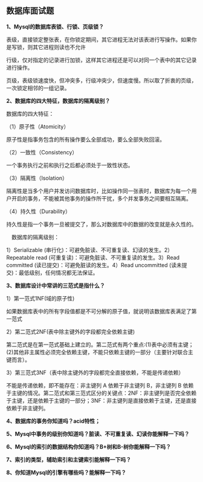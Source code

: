 ## 数据库面试题

**1、Mysql的数据库表锁、行锁、页级锁？**

表级，直接锁定整张表，在你锁定期间，其它进程无法对该表进行写操作。如果你是写锁，则其它进程则读也不允许

行级，仅对指定的记录进行加锁，这样其它进程还是可以对同一个表中的其它记录进行操作。

页级，表级锁速度快，但冲突多，行级冲突少，但速度慢。所以取了折衷的页级，一次锁定相邻的一组记录。

**2、数据库的四大特征，数据库的隔离级别？**

数据库的四大特征：

（1）原子性（Atomicity）

原子性是指事务包含的所有操作要么全部成功，要么全部失败回滚。

（2）一致性（Consistency）

一个事务执行之前和执行之后都必须处于一致性状态。

（3）隔离性（Isolation）

隔离性是当多个用户并发访问数据库时，比如操作同一张表时，数据库为每一个用户开启的事务，不能被其他事务的操作所干扰，多个并发事务之间要相互隔离。

（4）持久性（Durability）

持久性是指一个事务一旦被提交了，那么对数据库中的数据的改变就是永久性的。

 数据库的隔离级别：

1）Serializable (串行化)：可避免脏读、不可重复读、幻读的发生。2）Repeatable read (可重复读)：可避免脏读、不可重复读的发生。3）Read committed (读已提交)：可避免脏读的发生。4）Read uncommitted (读未提交)：最低级别，任何情况都无法保证。

**3、数据库设计中常讲的三范式是指什么？**

1）第一范式1NF(域的原子性)

如果数据库表中的所有字段值都是不可分解的原子值，就说明该数据库表满足了第一范式

2）第二范式2NF(表中除主键外的字段都完全依赖主键)

第二范式是在第一范式基础上建立的。第二范式有两个重点:(1)表中必须有主键；(2)其他非主属性必须完全依赖主键，不能只依赖主键的一部分（主要针对联合主键而言）。

3）第三范式3NF（表中除主键外的字段都完全直接依赖，不能是传递依赖）

不能是传递依赖，即不能存在：非主键列 A 依赖于非主键列 B，非主键列 B 依赖于主键的情况。第二范式和第三范式区分的关键点：2NF：非主键列是否完全依赖于主键，还是依赖于主键的一部分；3NF：非主键列是直接依赖于主键，还是直接依赖于非主键列。

**4、数据库的事务你知道吗？acid特性；**

**5、Mysql中事务的级别你知道吗？脏读、不可重复读、幻读你能解释一下吗？**

**6、Mysql的索引的数据结构你知道吗？B+树和B-树你能解释一下吗？**

**7、索引的类型，辅助索引和主键索引能解释一下吗？**

**8、你知道Mysql的引擎有哪些吗？能解释一下吗？**


